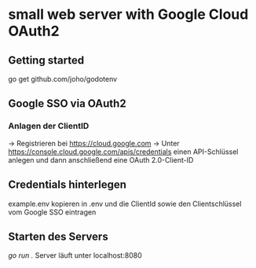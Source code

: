 # small web server with Google Cloud OAuth2

## Getting started
go get github.com/joho/godotenv

## Google SSO via OAuth2
### Anlagen der ClientID
-> Registrieren bei https://cloud.google.com
-> Unter https://console.cloud.google.com/apis/credentials einen API-Schlüssel anlegen und dann anschließend eine OAuth 2.0-Client-ID

## Credentials hinterlegen
example.env kopieren in .env und die ClientId sowie den Clientschlüssel vom Google SSO eintragen

## Starten des Servers
*go run .*
Server läuft unter localhost:8080

